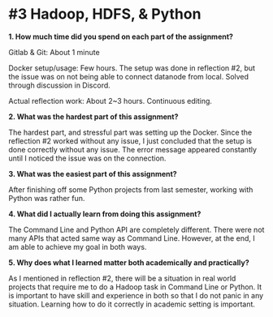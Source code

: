 # #3 Hadoop, HDFS, & Python

__1. How much time did you spend on each part of the assignment?__

Gitlab & Git: About 1 minute

Docker setup/usage: Few hours. The setup was done in reflection #2, but the issue was on not being able to connect datanode from local. Solved through discussion in Discord. 

Actual reflection work: About 2~3 hours. Continuous editing.   

__2. What was the hardest part of this assignment?__

The hardest part, and stressful part was setting up the Docker.
Since the reflection #2 worked without any issue, I just concluded that the setup is done correctly without any issue.
The error message appeared constantly until I noticed the issue was on the connection.

__3. What was the easiest part of this assignment?__

After finishing off some Python projects from last semester, working with Python was rather fun. 

__4. What did I actually learn from doing this assignment?__

The Command Line and Python API are completely different. There were not many APIs that acted same way as Command Line. However, at the end, I am able to achieve my goal in both ways.   

__5. Why does what I learned matter both academically and practically?__

As I mentioned in reflection #2, there will be a situation in real world projects that require me to do a Hadoop task in Command Line or Python.
It is important to have skill and experience in both so that I do not panic in any situation. Learning how to do it correctly in academic setting is important. 